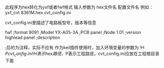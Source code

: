 此程序为hex转化为yxf或者fwf格式
输入参数为 hex文件名 配置文件名
例如：yxf_cvt 8361M.hex cvt_config.ini

cvt_config.ini里描述了电路板型号，版本等信息

fwf                  ;format
9091                 ;Model
YX-A05-3A            ;PCB
panel                ;Node
1.01                 ;version
highlead panel       ;description

;后的为注释，实际不应有
作为keil插件使用时，加入环境变量的参数为 !H $Pcvt_config.ini
!H表示hex路径，$P表示工程路径，cvt_config.ini应放在工程根目录下面
